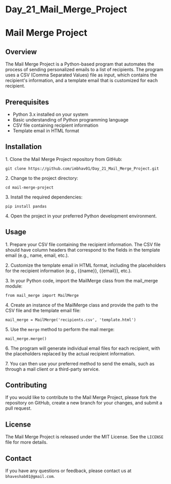 # Day_21_Mail_Merge_Project
<html>
<body>
  <h1>Mail Merge Project</h1>
  <h2>Overview</h2>
  <p>The Mail Merge Project is a Python-based program that automates the process of sending personalized emails to a list of recipients. The program uses a CSV (Comma Separated Values) file as input, which contains the recipient's information, and a template email that is customized for each recipient.</p>
  <h2>Prerequisites</h2>
  <ul>
    <li>Python 3.x installed on your system</li>
    <li>Basic understanding of Python programming language</li>
    <li>CSV file containing recipient information</li>
    <li>Template email in HTML format</li>
  </ul>
  <h2>Installation</h2>
  <p>1. Clone the Mail Merge Project repository from GitHub:</p>
  <code>git clone https://github.com/imbhav01/Day_21_Mail_Merge_Project.git</code>
  <p>2. Change to the project directory:</p>
  <code>cd mail-merge-project</code>
  <p>3. Install the required dependencies:</p>
  <code>pip install pandas</code>
  <p>4. Open the project in your preferred Python development environment.</p>
  <h2>Usage</h2>
  <p>1. Prepare your CSV file containing the recipient information. The CSV file should have column headers that correspond to the fields in the template email (e.g., name, email, etc.).</p>
  <p>2. Customize the template email in HTML format, including the placeholders for the recipient information (e.g., {{name}}, {{email}}, etc.).</p>
  <p>3. In your Python code, import the MailMerge class from the mail_merge module:</p>
  <code>from mail_merge import MailMerge</code>
  <p>4. Create an instance of the MailMerge class and provide the path to the CSV file and the template email file:</p>
  <code>mail_merge = MailMerge('recipients.csv', 'template.html')</code>
  <p>5. Use the <code>merge</code> method to perform the mail merge:</p>
  <code>mail_merge.merge()</code>
  <p>6. The program will generate individual email files for each recipient, with the placeholders replaced by the actual recipient information.</p>
  <p>7. You can then use your preferred method to send the emails, such as through a mail client or a third-party service.</p>
  <h2>Contributing</h2>
  <p>If you would like to contribute to the Mail Merge Project, please fork the repository on GitHub, create a new branch for your changes, and submit a pull request.</p>
  <h2>License</h2>
  <p>The Mail Merge Project is released under the MIT License. See the <code>LICENSE</code> file for more details.</p>
  <h2>Contact</h2>
  <p>If you have any questions or feedback, please contact us at <code>bhaveshab01@gmail.com</code>.</p>
</body>
</html>
